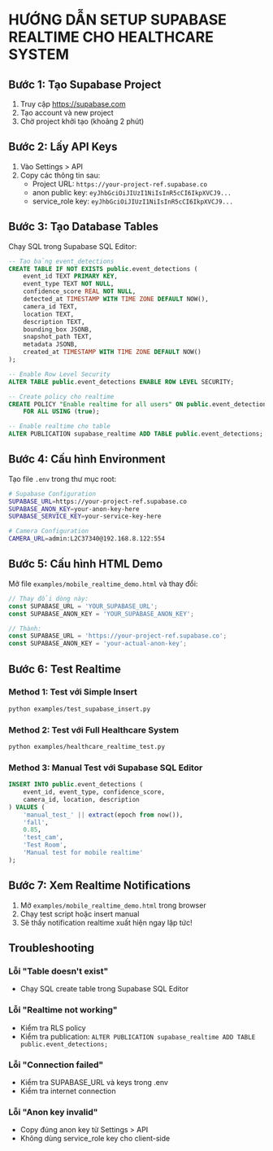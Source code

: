 # HƯỚNG DẪN SETUP SUPABASE REALTIME CHO HEALTHCARE SYSTEM

## Bước 1: Tạo Supabase Project

1. Truy cập https://supabase.com
2. Tạo account và new project
3. Chờ project khởi tạo (khoảng 2 phút)

## Bước 2: Lấy API Keys

1. Vào Settings > API
2. Copy các thông tin sau:
   - Project URL: `https://your-project-ref.supabase.co`
   - anon public key: `eyJhbGciOiJIUzI1NiIsInR5cCI6IkpXVCJ9...`
   - service_role key: `eyJhbGciOiJIUzI1NiIsInR5cCI6IkpXVCJ9...`

## Bước 3: Tạo Database Tables

Chạy SQL trong Supabase SQL Editor:

```sql
-- Tạo bảng event_detections
CREATE TABLE IF NOT EXISTS public.event_detections (
    event_id TEXT PRIMARY KEY,
    event_type TEXT NOT NULL,
    confidence_score REAL NOT NULL,
    detected_at TIMESTAMP WITH TIME ZONE DEFAULT NOW(),
    camera_id TEXT,
    location TEXT,
    description TEXT,
    bounding_box JSONB,
    snapshot_path TEXT,
    metadata JSONB,
    created_at TIMESTAMP WITH TIME ZONE DEFAULT NOW()
);

-- Enable Row Level Security
ALTER TABLE public.event_detections ENABLE ROW LEVEL SECURITY;

-- Create policy cho realtime
CREATE POLICY "Enable realtime for all users" ON public.event_detections
    FOR ALL USING (true);

-- Enable realtime cho table
ALTER PUBLICATION supabase_realtime ADD TABLE public.event_detections;
```

## Bước 4: Cấu hình Environment

Tạo file `.env` trong thư mục root:

```bash
# Supabase Configuration
SUPABASE_URL=https://your-project-ref.supabase.co
SUPABASE_ANON_KEY=your-anon-key-here
SUPABASE_SERVICE_KEY=your-service-key-here

# Camera Configuration
CAMERA_URL=admin:L2C37340@192.168.8.122:554
```

## Bước 5: Cấu hình HTML Demo

Mở file `examples/mobile_realtime_demo.html` và thay đổi:

```javascript
// Thay đổi dòng này:
const SUPABASE_URL = 'YOUR_SUPABASE_URL';
const SUPABASE_ANON_KEY = 'YOUR_SUPABASE_ANON_KEY';

// Thành:
const SUPABASE_URL = 'https://your-project-ref.supabase.co';
const SUPABASE_ANON_KEY = 'your-actual-anon-key';
```

## Bước 6: Test Realtime

### Method 1: Test với Simple Insert
```bash
python examples/test_supabase_insert.py
```

### Method 2: Test với Full Healthcare System
```bash
python examples/healthcare_realtime_test.py
```

### Method 3: Manual Test với Supabase SQL Editor
```sql
INSERT INTO public.event_detections (
    event_id, event_type, confidence_score, 
    camera_id, location, description
) VALUES (
    'manual_test_' || extract(epoch from now()),
    'fall',
    0.85,
    'test_cam',
    'Test Room',
    'Manual test for mobile realtime'
);
```

## Bước 7: Xem Realtime Notifications

1. Mở `examples/mobile_realtime_demo.html` trong browser
2. Chạy test script hoặc insert manual
3. Sẽ thấy notification realtime xuất hiện ngay lập tức!

## Troubleshooting

### Lỗi "Table doesn't exist"
- Chạy SQL create table trong Supabase SQL Editor

### Lỗi "Realtime not working"  
- Kiểm tra RLS policy
- Kiểm tra publication: `ALTER PUBLICATION supabase_realtime ADD TABLE public.event_detections;`

### Lỗi "Connection failed"
- Kiểm tra SUPABASE_URL và keys trong .env
- Kiểm tra internet connection

### Lỗi "Anon key invalid"
- Copy đúng anon key từ Settings > API
- Không dùng service_role key cho client-side
